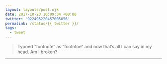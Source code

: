 ```yaml
---
layout: layouts/post.njk
date: 2017-10-23 16:09:34 +00:00
twitter: '922495220457005056'
permalink: /status/{{ twitter }}/
tags: 
  - tweet
---
```


> Typoed “footnote” as “footntoe” and now that’s all I can say in my head. Am I broken?

---
